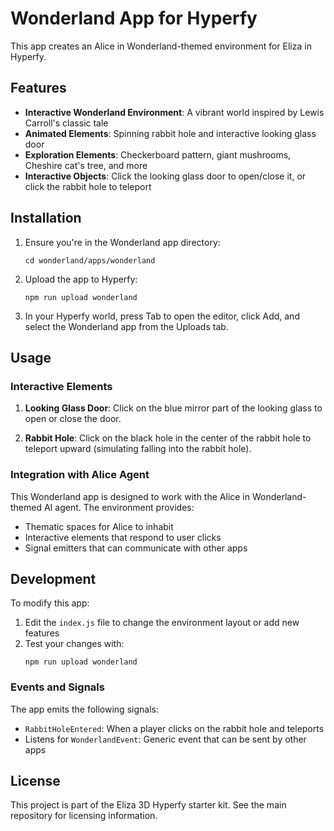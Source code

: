 # Wonderland App for Hyperfy

This app creates an Alice in Wonderland-themed environment for Eliza in Hyperfy.

## Features

- **Interactive Wonderland Environment**: A vibrant world inspired by Lewis Carroll's classic tale
- **Animated Elements**: Spinning rabbit hole and interactive looking glass door
- **Exploration Elements**: Checkerboard pattern, giant mushrooms, Cheshire cat's tree, and more
- **Interactive Objects**: Click the looking glass door to open/close it, or click the rabbit hole to teleport

## Installation

1. Ensure you're in the Wonderland app directory:
   ```
   cd wonderland/apps/wonderland
   ```

2. Upload the app to Hyperfy:
   ```
   npm run upload wonderland
   ```

3. In your Hyperfy world, press Tab to open the editor, click Add, and select the Wonderland app from the Uploads tab.

## Usage

### Interactive Elements

1. **Looking Glass Door**: Click on the blue mirror part of the looking glass to open or close the door.

2. **Rabbit Hole**: Click on the black hole in the center of the rabbit hole to teleport upward (simulating falling into the rabbit hole).

### Integration with Alice Agent

This Wonderland app is designed to work with the Alice in Wonderland-themed AI agent. The environment provides:

- Thematic spaces for Alice to inhabit
- Interactive elements that respond to user clicks
- Signal emitters that can communicate with other apps

## Development

To modify this app:

1. Edit the `index.js` file to change the environment layout or add new features
2. Test your changes with:
   ```
   npm run upload wonderland
   ```

### Events and Signals

The app emits the following signals:

- `RabbitHoleEntered`: When a player clicks on the rabbit hole and teleports
- Listens for `WonderlandEvent`: Generic event that can be sent by other apps

## License

This project is part of the Eliza 3D Hyperfy starter kit. See the main repository for licensing information.
